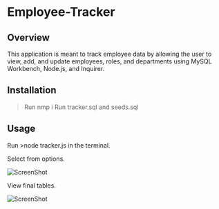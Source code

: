 # Employee-Tracker

## Overview ##

This application is meant to track employee data by allowing the user to view, add, and update employees, roles, and departments using MySQL Workbench, Node.js, and Inquirer. 

## Installation ##

> Run nmp i 
> Run tracker.sql and seeds.sql
 ## Usage ##
 
 Run >node tracker.js in the terminal.
 
 Select from options.
 
 ![ScreenShot](https://raw.github.com/tajah93/employee-tracker/master/table.png) 
 
 
 View final tables. 
 
 ![ScreenShot](https://raw.github.com/tajah93/employee-tracker/master/select.png) 
 
 
